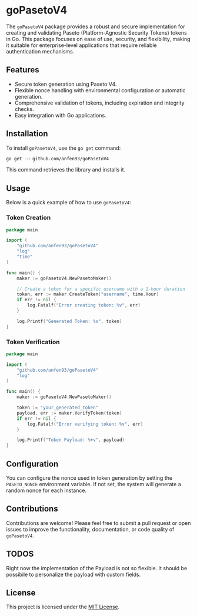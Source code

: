 # goPasetoV4

The `goPasetoV4` package provides a robust and secure implementation for creating and validating Paseto (Platform-Agnostic Security Tokens) tokens in Go. This package focuses on ease of use, security, and flexibility, making it suitable for enterprise-level applications that require reliable authentication mechanisms.

## Features

- Secure token generation using Paseto V4.
- Flexible nonce handling with environmental configuration or automatic generation.
- Comprehensive validation of tokens, including expiration and integrity checks.
- Easy integration with Go applications.

## Installation

To install `goPasetoV4`, use the `go get` command:

```bash
go get -u github.com/anfen93/goPasetoV4
```

This command retrieves the library and installs it.

## Usage

Below is a quick example of how to use `goPasetoV4`:

### Token Creation

```go
package main

import (
    "github.com/anfen93/goPasetoV4"
    "log"
    "time"
)

func main() {
    maker := goPasetoV4.NewPasetoMaker()

    // Create a token for a specific username with a 1-hour duration
    token, err := maker.CreateToken("username", time.Hour)
    if err != nil {
        log.Fatalf("Error creating token: %v", err)
    }

    log.Printf("Generated Token: %s", token)
}
```

### Token Verification

```go
package main

import (
    "github.com/anfen93/goPasetoV4"
    "log"
)

func main() {
    maker := goPasetoV4.NewPasetoMaker()

    token := "your_generated_token"
    payload, err := maker.VerifyToken(token)
    if err != nil {
        log.Fatalf("Error verifying token: %v", err)
    }

    log.Printf("Token Payload: %+v", payload)
}
```

## Configuration

You can configure the nonce used in token generation by setting the `PASETO_NONCE` environment variable. If not set, the system will generate a random nonce for each instance.

## Contributions

Contributions are welcome! Please feel free to submit a pull request or open issues to improve the functionality, documentation, or code quality of `goPasetoV4`.

## TODOS
Right now the implementation of the Payload is not so flexible. It should be possibile to personalize the payload with custom fields.
## License

This project is licensed under the [MIT License](LICENSE.md).

